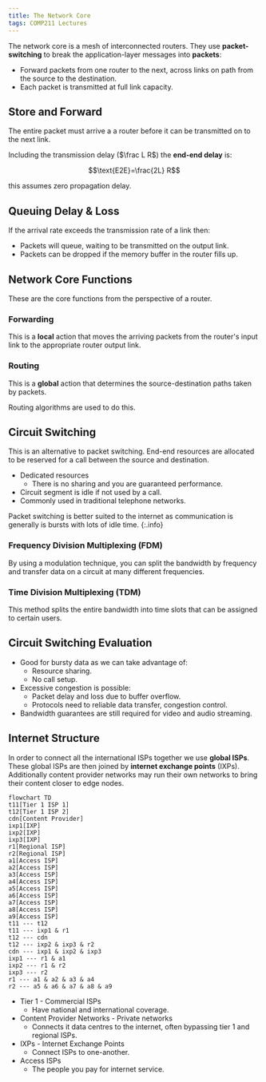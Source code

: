 ```yaml
---
title: The Network Core
tags: COMP211 Lectures
---
```

The network core is a mesh of interconnected routers. They use **packet-switching** to break the application-layer messages into **packets**:

* Forward packets from one router to the next, across links on path from the source to the destination.
* Each packet is transmitted at full link capacity.

## Store and Forward
The entire packet must arrive a a router before it can be transmitted on to the next link.

Including the transmission delay ($\frac L R$) the **end-end delay** is:

$$\text{E2E}=\frac{2L} R$$

this assumes zero propagation delay.

## Queuing Delay & Loss
If the arrival rate exceeds the transmission rate of a link then:

* Packets will queue, waiting to be transmitted on the output link.
* Packets can be dropped if the memory buffer in the router fills up.

## Network Core Functions
These are the core functions from the perspective of a router.

### Forwarding
This is a **local** action that moves the arriving packets from the router's input link to the appropriate router output link.

### Routing
This is a **global** action that determines the source-destination paths taken by packets.

Routing algorithms are used to do this.

## Circuit Switching
This is an alternative to packet switching. End-end resources are allocated to be reserved for a call between the source and destination.

* Dedicated resources
	* There is no sharing and you are guaranteed performance.
* Circuit segment is idle if not used by a call.
* Commonly used in traditional telephone networks.

Packet switching is better suited to the internet as communication is generally is bursts with lots of idle time.
{:.info}

### Frequency Division Multiplexing (FDM)
By using a modulation technique, you can split the bandwidth by frequency and transfer data on a circuit at many different frequencies.

### Time Division Multiplexing (TDM)
This method splits the entire bandwidth into time slots that can be assigned to certain users.

## Circuit Switching Evaluation

* Good for bursty data as we can take advantage of:
	* Resource sharing.
	* No call setup.
* Excessive congestion is possible:
	* Packet delay and loss due to buffer overflow.
	* Protocols need to reliable data transfer, congestion control.
* Bandwidth guarantees are still required for video and audio streaming.

## Internet Structure
In order to connect all the international ISPs together we use **global ISPs**. These global ISPs are then joined by **internet exchange points** (IXPs). Additionally content provider networks may run their own networks to bring their content closer to edge nodes.

```mermaid
flowchart TD
t11[Tier 1 ISP 1]
t12[Tier 1 ISP 2]
cdn[Content Provider]
ixp1[IXP]
ixp2[IXP]
ixp3[IXP]
r1[Regional ISP]
r2[Regional ISP]
a1[Access ISP]
a2[Access ISP]
a3[Access ISP]
a4[Access ISP]
a5[Access ISP]
a6[Access ISP]
a7[Access ISP]
a8[Access ISP]
a9[Access ISP]
t11 --- t12
t11 --- ixp1 & r1
t12 --- cdn
t12 --- ixp2 & ixp3 & r2
cdn --- ixp1 & ixp2 & ixp3
ixp1 --- r1 & a1
ixp2 --- r1 & r2
ixp3 --- r2
r1 --- a1 & a2 & a3 & a4
r2 --- a5 & a6 & a7 & a8 & a9
```

* Tier 1 - Commercial ISPs
	* Have national and international coverage.
* Content Provider Networks - Private networks
	* Connects it data centres to the internet, often bypassing tier 1 and regional ISPs.
* IXPs - Internet Exchange Points
	* Connect ISPs to one-another.
* Access ISPs
	* The people you pay for internet service.